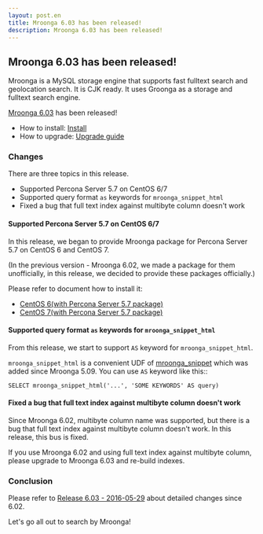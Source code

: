 ```yaml
---
layout: post.en
title: Mroonga 6.03 has been released!
description: Mroonga 6.03 has been released!
---
```


## Mroonga 6.03 has been released!

Mroonga is a MySQL storage engine that supports fast fulltext search
and geolocation search. It is CJK ready. It uses Groonga as a storage
and fulltext search engine.

[Mroonga 6.03](/docs/news.html#release-6-03) has been released!

  * How to install: [Install](/docs/install.html)
  * How to upgrade: [Upgrade guide](/docs/upgrade.html)

### Changes

There are three topics in this release.

  * Supported Percona Server 5.7 on CentOS 6/7
  * Supported query format `as` keywords for `mroonga_snippet_html`
  * Fixed a bug that full text index against multibyte column doesn't work

#### Supported Percona Server 5.7 on CentOS 6/7

In this release, we began to provide Mroonga package for Percona Server 5.7 on CentOS 6 and CentOS 7.

(In the previous version - Mroonga 6.02, we made a package for them unofficially, in this release, we decided to provide these packages officially.)

Please refer to document how to install it:

  * [CentOS 6(with Percona Server 5.7 package)](http://mroonga.org/docs/install/centos.html#centos-6-with-percona-server-5-7-package)
  * [CentOS 7(with Percona Server 5.7 package)](http://mroonga.org/docs/install/centos.html#centos-7-with-percona-server-5-7-package)

#### Supported query format `as` keywords for `mroonga_snippet_html`

From this release, we start to support `AS` keyword for `mroonga_snippet_html`.

`mroonga_snippet_html` is a convenient UDF of [mroonga_snippet](http://mroonga.org/docs/reference/udf/mroonga_snippet.html) which was added since Mroonga 5.09. You can use `AS` keyword like this::

    SELECT mroonga_snippet_html('...', 'SOME KEYWORDS' AS query)

#### Fixed a bug that full text index against multibyte column doesn't work

Since Mroonga 6.02, multibyte column name was supported, but there is a bug that full text index against multibyte column doesn't work. In this release, this bus is fixed.

If you use Mroonga 6.02 and using full text index against multibyte column, please upgrade to Mroonga 6.03 and re-build indexes.

### Conclusion

Please refer to [Release 6.03 - 2016-05-29](/docs/news.html#release-6-03) about detailed changes since 6.02.

Let's go all out to search by Mroonga!
